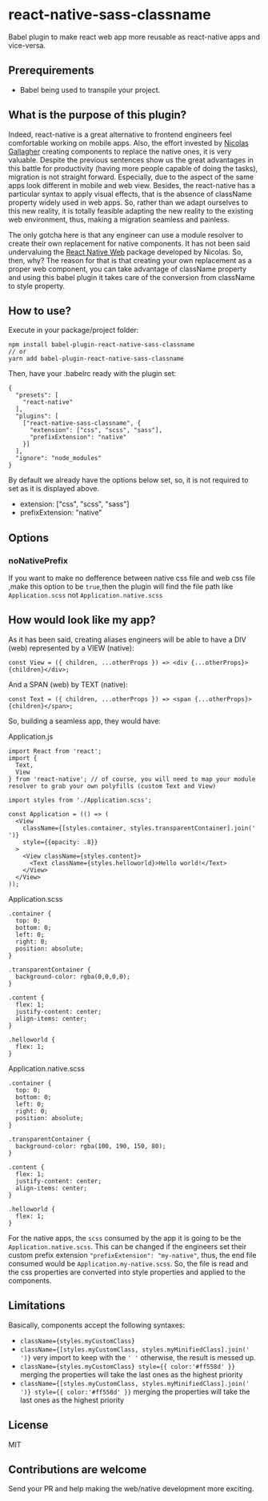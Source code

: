 # react-native-sass-classname
Babel plugin to make react web app more reusable as react-native apps and vice-versa.

## Prerequirements
- Babel being used to transpile your project.

## What is the purpose of this plugin?
Indeed, react-native is a great alternative to frontend engineers feel comfortable working on mobile apps. Also, the effort invested by [Nicolas Gallagher][necolas-url] creating components to replace the native ones, it is very valuable. Despite the previous sentences show us the great advantages in this battle for productivity (having more people capable of doing the tasks), migration is not straight forward. Especially, due to the aspect of the same apps look different in mobile and web view. Besides, the react-native has a particular syntax to apply visual effects, that is the absence of className property widely used in web apps. So, rather than we adapt ourselves to this new reality, it is totally feasible adapting the new reality to the existing web environment, thus, making a migration seamless and painless.

The only gotcha here is that any engineer can use a module resolver to create their own replacement for native components. It has not been said undervaluing the [React Native Web][react-native-web-url] package developed by Nicolas. So, then, why? The reason for that is that creating your own replacement as a proper web component, you can take advantage of className property and using this babel plugin it takes care of the conversion from className to style property.

## How to use?
Execute in your package/project folder:
```
npm install babel-plugin-react-native-sass-classname
// or
yarn add babel-plugin-react-native-sass-classname
```
Then, have your .babelrc ready with the plugin set:
```
{
  "presets": [
    "react-native"
  ],
  "plugins": [
    ["react-native-sass-classname", {
      "extension": ["css", "scss", "sass"],
      "prefixExtension": "native"
    }]
  ],
  "ignore": "node_modules"
}
```
By default we already have the options below set, so, it is not required to set as it is displayed above.
- extension: ["css", "scss", "sass"]
- prefixExtension: "native"

## Options

### noNativePrefix
If you want to make no defference between native css file and web css file ,make this option to be `true`,then the plugin will find the file path like `Application.scss` not `Application.native.scss`

## How would look like my app?
As it has been said, creating aliases engineers will be able to have a DIV (web) represented by a VIEW (native):
```
const View = ({ children, ...otherProps }) => <div {...otherProps}>{children}</div>;
```
And a SPAN (web) by TEXT (native):
```
const Text = ({ children, ...otherProps }) => <span {...otherProps}>{children}</span>;
```
So, building a seamless app, they would have:

Application.js
```
import React from 'react';
import {
  Text,
  View
} from 'react-native'; // of course, you will need to map your module resolver to grab your own polyfills (custom Text and View)

import styles from './Application.scss';

const Application = (() => (
  <View
    className={[styles.container, styles.transparentContainer].join(' ')}
    style={{opacity: .8}}
  >
    <View className={styles.content}>
      <Text className={styles.helloworld}>Hello world!</Text>
    </View>
  </View>
));
```

Application.scss
```
.container {
  top: 0;
  bottom: 0;
  left: 0;
  right: 0;
  position: absolute;
}

.transparentContainer {
  background-color: rgba(0,0,0,0);
}

.content {
  flex: 1;
  justify-content: center;
  align-items: center;
}

.helloworld {
  flex: 1;
}

```

Application.native.scss
```
.container {
  top: 0;
  bottom: 0;
  left: 0;
  right: 0;
  position: absolute;
}

.transparentContainer {
  background-color: rgba(100, 190, 150, 80);
}

.content {
  flex: 1;
  justify-content: center;
  align-items: center;
}

.helloworld {
  flex: 1;
}
```

For the native apps, the `scss` consumed by the app it is going to be the `Application.native.scss`. This can be changed if the engineers set their custom prefix extension `"prefixExtension": "my-native"`, thus, the end file consumed would be `Application.my-native.scss`. So, the file is read and the css properties are converted into style properties and applied to the components.

## Limitations
Basically, components accept the following syntaxes:
- `className={styles.myCustomClass}`
- `className={[styles.myCustomClass, styles.myMinifiedClass].join(' ')}` very import to keep with the `' '` otherwise, the result is messed up.
- `className={styles.myCustomClass} style={{ color:'#ff558d' }}` merging the properties will take the last ones as the highest priority
- `className={[styles.myCustomClass, styles.myMinifiedClass].join(' ')} style={{ color:'#ff558d' }}` merging the properties will take the last ones as the highest priority

## License
MIT

## Contributions are welcome
Send your PR and help making the web/native development more exciting.

[react-native-web-url]: https://github.com/necolas/react-native-web
[necolas-url]: https://github.com/necolas

